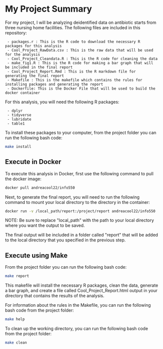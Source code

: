 # My Project Summary
For my project, I will be analyzing deidentified data on antibiotic starts from three nursing home facilities. The following files are included in this repository:

     - packages.r : This is the R code to download the necessary R packages for this analysis
     - Cool_Project_RawData.csv : This is the raw data that will be used for the analysis
     - Cool_Project_Cleandata.R : This is the R code for cleaning the data
     - make_fig1.R : This is the R code for making a bar graph that will be included in the final report
     - Cool_Project_Report.Rmd : This is the R markdown file for generating the final report
     - Makefile : This is the makefile which contains the rules for installing packages and generating the report
     - Dockerfile: This is the Docker File that will be used to build the docker container
 
For this analysis, you will need the following R packages:
     
     - dplyr
     - tidyverse
     - lubridate
     - table1

To install these packages to your computer, from the project folder you can run the following bash code:
``` bash       
make install
```   

## Execute in Docker
To execute this analysis in Docker, first use the following command to pull the docker image:
``` bash       
docker pull andreacool22/info550
```   

Next, to generate the final report, you will need to run the following command to mount your local directory to the directory in the container:

``` bash       
docker run -v /local_path/report:/project/report andreacool22/info550
```   
NOTE: Be sure to replace "local_path" with the path to your local directory where you want the output to be saved.

The final output will be included in a folder called "report" that will be added to the local directory that you specified in the previous step.

## Execute using Make

From the project folder you can run the following bash code:

``` bash       
make report
```   

This makefile will install the necessary R packages, clean the data, generate a bar graph, and create a file called Cool_Project_Report.html output in your directory that contains the results of the analysis.

For information about the rules in the Makefile, you can run the following bash code from the project folder:
``` bash       
make help
``` 

To clean up the working directory, you can run the following bash code from the project folder:
``` bash       
make clean
``` 
